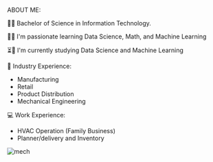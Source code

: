 ABOUT ME:

🧑‍🎓 Bachelor of Science in Information Technology.

👀👀 I'm passionate learning Data Science, Math, and Machine Learning

⏳💞️ I'm currently studying Data Science and Machine Learning


🌱 Industry Experience:
- Manufacturing
- Retail
- Product Distribution
- Mechanical Engineering


💻 Work Experience:
- HVAC Operation (Family Business)
- Planner/delivery and Inventory
 
 ![mech](https://user-images.githubusercontent.com/75878508/195753563-5f8aee6e-f6aa-4aa0-97e1-737df4986046.jpg)

